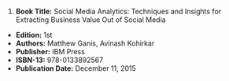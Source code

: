 1. **Book Title:** Social Media Analytics: Techniques and Insights for Extracting Business Value Out of Social Media
- **Edition:** 1st
- **Authors:** Matthew Ganis, Avinash Kohirkar
- **Publisher:** IBM Press
- **ISBN-13:** 978-0133892567
- **Publication Date:** December 11, 2015
